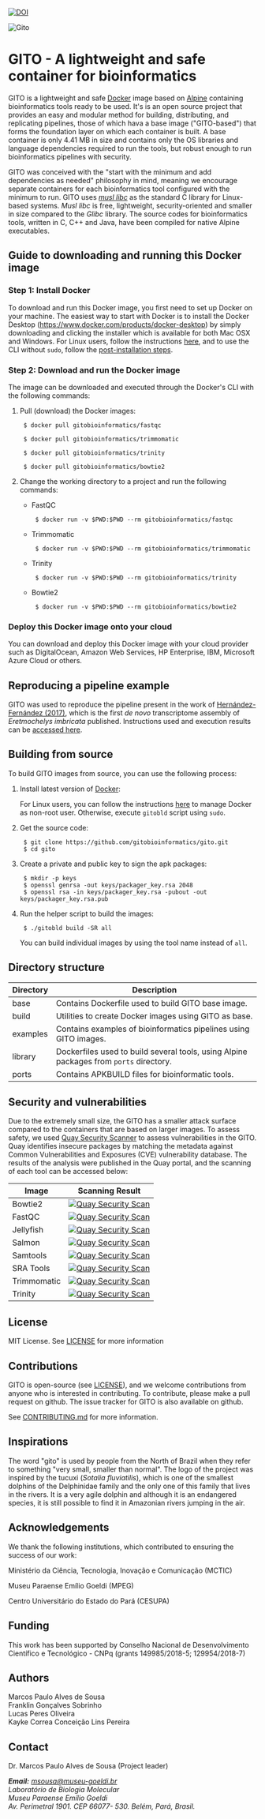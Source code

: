 [![DOI](https://zenodo.org/badge/DOI/10.5281/zenodo.2529383.svg)](https://doi.org/10.5281/zenodo.2529383)

![Gito](https://raw.githubusercontent.com/gitobioinformatics/gito/master/gito.png)

# GITO - A lightweight and safe container for bioinformatics

GITO is a lightweight and safe [Docker](https://www.docker.com) image based on [Alpine](https://alpinelinux.org) containing bioinformatics tools ready to be used. It's is an open source project that provides an easy and modular method for building, distributing, and replicating pipelines, those of which hava a base image ("GITO-based") that forms the foundation layer on which each container is built. A base container is only 4.41 MB in size and contains only the OS libraries and language dependencies required to run the tools, but robust enough to run bioinformatics pipelines with security.

GITO was conceived with the "start with the minimum and add dependencies as needed" philosophy in mind, meaning we encourage separate containers for each bioinformatics tool configured with the minimum to run. GITO uses [*musl libc*](https://www.musl-libc.org) as the standard C library for Linux-based systems. *Musl libc* is free, lightweight, security-oriented and smaller in size compared to 
the *Glibc* library. The source codes for bioinformatics tools, written in C, C++ and Java, have been compiled for native Alpine executables.

## Guide to downloading and running this Docker image
### Step 1: Install Docker

To download and run this Docker image, you first need to set up Docker on your machine. The easiest way to start with Docker is to install the Docker Desktop (https://www.docker.com/products/docker-desktop) by simply downloading and clicking the installer which is available for both Mac OSX and Windows. For Linux users, follow the instructions [here](https://docs.docker.com/install), and to use the CLI without `sudo`, follow the [post-installation steps](https://docs.docker.com/install/linux/linux-postinstall).

### Step 2: Download and run the Docker image

The image can be downloaded and executed through the Docker's CLI with the following commands:

1. Pull (download) the Docker images:

     ```
      $ docker pull gitobioinformatics/fastqc
     ```
        
     ```
      $ docker pull gitobioinformatics/trimmomatic
     ```
        
     ```
      $ docker pull gitobioinformatics/trinity
     ```
        
     ```
      $ docker pull gitobioinformatics/bowtie2
     ```

2. Change the working directory to a project and run the following commands:

   - FastQC
   
        ```
         $ docker run -v $PWD:$PWD --rm gitobioinformatics/fastqc
        ```
       
   - Trimmomatic
       
        ```
         $ docker run -v $PWD:$PWD --rm gitobioinformatics/trimmomatic
        ```
        
   - Trinity
       
        ```
         $ docker run -v $PWD:$PWD --rm gitobioinformatics/trinity
        ```
       
   - Bowtie2
       
        ```
         $ docker run -v $PWD:$PWD --rm gitobioinformatics/bowtie2
        ```

### Deploy this Docker image onto your cloud

You can download and deploy this Docker image with your cloud provider such as DigitalOcean, Amazon Web Services, HP Enterprise, IBM, Microsoft Azure Cloud or others.

## Reproducing a pipeline example

GITO was used to reproduce the pipeline present in the work of [Hernández-Fernández (2017)](https://doi.org/10.1016/j.dib.2017.10.015), which is the first *de novo* transcriptome assembly of *Eretmochelys imbricata* published. Instructions used and execution results can be [accessed here](https://github.com/gitobioinformatics/gito/tree/master/examples/eretmochelys_imbricata).

## Building from source
To build GITO images from source, you can use the following process:

1. Install latest version of [Docker](https://docs.docker.com/install):

   For Linux users, you can follow the instructions [here](https://docs.docker.com/install/linux/linux-postinstall/) to manage Docker as non-root user. Otherwise, execute `gitobld` script using `sudo`.

2. Get the source code:

   ```
    $ git clone https://github.com/gitobioinformatics/gito.git
    $ cd gito
   ```

3. Create a private and public key to sign the apk packages:

   ```
    $ mkdir -p keys
    $ openssl genrsa -out keys/packager_key.rsa 2048
    $ openssl rsa -in keys/packager_key.rsa -pubout -out keys/packager_key.rsa.pub
   ```

4. Run the helper script to build the images:

   ```
    $ ./gitobld build -SR all
   ```

   You can build individual images by using the tool name instead of `all`.

## Directory structure

| Directory | Description                                                                            |
|-----------|----------------------------------------------------------------------------------------|
| base      | Contains Dockerfile used to build GITO base image.                                     |
| build     | Utilities to create Docker images using GITO as base.                                  |
| examples  | Contains examples of bioinformatics pipelines using GITO images.                        |
| library   | Dockerfiles used to build several tools, using Alpine packages from `ports` directory. |
| ports     | Contains APKBUILD files for bioinformatic tools.                                       |

## Security and vulnerabilities

Due to the extremely small size, the GITO has a smaller attack surface compared to the containers that are based on larger images. To assess safety, we used [Quay Security Scanner](https://quay.io) to assess vulnerabilities in the GITO. Quay identifies insecure packages by matching the metadata against Common Vulnerabilities and Exposures (CVE) vulnerability database. The results of the analysis were published in the Quay portal, and the scanning of each tool can be accessed below:

| Image | Scanning Result |
| --- | --- |
| Bowtie2 | [![Quay Security Scan](https://img.shields.io/badge/Quay%20Security%20Scan-Passed-brightgreen.svg)](https://quay.io/repository/gitobioinformatics/bowtie2?tab=tags)
| FastQC | [![Quay Security Scan](https://img.shields.io/badge/Quay%20Security%20Scan-Passed-brightgreen.svg)](https://quay.io/repository/gitobioinformatics/fastqc?tab=tags)
| Jellyfish | [![Quay Security Scan](https://img.shields.io/badge/Quay%20Security%20Scan-Passed-brightgreen.svg)](https://quay.io/repository/gitobioinformatics/jellyfish?tab=tags)
| Salmon | [![Quay Security Scan](https://img.shields.io/badge/Quay%20Security%20Scan-Passed-brightgreen.svg)](https://quay.io/repository/gitobioinformatics/salmon?tab=tags)
| Samtools | [![Quay Security Scan](https://img.shields.io/badge/Quay%20Security%20Scan-Passed-brightgreen.svg)](https://quay.io/repository/gitobioinformatics/samtools?tab=tags)
| SRA Tools | [![Quay Security Scan](https://img.shields.io/badge/Quay%20Security%20Scan-Passed-brightgreen.svg)](https://quay.io/repository/gitobioinformatics/sra-tools?tab=tags)
| Trimmomatic | [![Quay Security Scan](https://img.shields.io/badge/Quay%20Security%20Scan-Passed-brightgreen.svg)](https://quay.io/repository/gitobioinformatics/trimmomatic?tab=tags)
| Trinity | [![Quay Security Scan](https://img.shields.io/badge/Quay%20Security%20Scan-Passed-brightgreen.svg)](https://quay.io/repository/gitobioinformatics/trinity?tab=tags)

## License

MIT License. See [LICENSE](LICENSE) for more information

## Contributions

GITO is open-source (see [LICENSE](LICENSE)), and we welcome contributions from anyone who is interested in contributing. To contribute, please make a pull request on github. The issue tracker for GITO is also available on github.

See [CONTRIBUTING.md](CONTRIBUTING.md) for more information.

## Inspirations

The word "gito" is used by people from the North of Brazil when they refer to something "very small, smaller than normal".
The logo of the project was inspired by the tucuxi (*Sotalia fluviatilis*), which is one of the smallest dolphins of the Delphinidae family and the only one of this family that lives in the rivers. It is a very agile dolphin and although it is an endangered species, it is still possible to find it in Amazonian rivers jumping in the air.

## Acknowledgements

We thank the following institutions, which contributed to ensuring the success of our work:<br>

Ministério da Ciência, Tecnologia, Inovação e Comunicação (MCTIC)
    
Museu Paraense Emílio Goeldi (MPEG)
    
Centro Universitário do Estado do Pará (CESUPA)

## Funding

This work has been supported by Conselho Nacional de Desenvolvimento Científico e Tecnológico - CNPq (grants 149985/2018-5; 129954/2018-7)

## Authors

 Marcos Paulo Alves de Sousa<br>
 Franklin Gonçalves Sobrinho <br>
 Lucas Peres Oliveira <br>
 Kayke Correa Conceição Lins Pereira
 
 ## Contact
 
 Dr. Marcos Paulo Alves de Sousa (Project leader)<br>
 
 <i><b>Email:</b> msousa@museu-goeldi.br<br>
 Laboratório de Biologia Molecular<br>
 Museu Paraense Emílio Goeldi<br>
 Av. Perimetral 1901. CEP 66077- 530. Belém, Pará, Brasil.</i>
